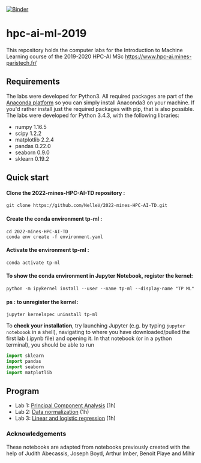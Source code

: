 
[![Binder](https://mybinder.org/badge_logo.svg)](https://mybinder.org/v2/gh/NelleV/2022-mines-HPC-AI-TD/HEAD)

# hpc-ai-ml-2019
This repository holds the computer labs for the Introduction to Machine Learning course of the 2019-2020 HPC-AI MSc
https://www.hpc-ai.mines-paristech.fr/

## Requirements
The labs were developed for Python3. All required packages are part of the [Anaconda platform](https://www.anaconda.com/download/) so you can simply install Anaconda3 on your machine. If you'd rather install just the required packages with pip, that is also possible. The labs were developed for Python 3.4.3, with the following libraries:

* numpy 1.16.5
* scipy 1.2.2
* matplotlib 2.2.4
* pandas 0.22.0
* seaborn 0.9.0
* sklearn 0.19.2

## Quick start
#### Clone the 2022-mines-HPC-AI-TD repository :
```
git clone https://github.com/NelleV/2022-mines-HPC-AI-TD.git
```
#### Create the conda environment tp-ml :
```
cd 2022-mines-HPC-AI-TD
conda env create -f environment.yaml
```
#### Activate the environment tp-ml :
```
conda activate tp-ml
```
#### To show the conda environment in Jupyter Notebook, register the kernel:
```
python -m ipykernel install --user --name tp-ml --display-name "TP ML"
```
#### ps : to unregister the kernel:

```
jupyter kernelspec uninstall tp-ml
```

To __check your installation__, try launching Jupyter (e.g. by typing `jupyter noteboook` in a shell), navigating to where you have downloaded/pulled the first lab (.ipynb file) and opening it. In that notebook (or in a python terminal), you should be able to run
  ```python
  import sklearn
  import pandas
  import seaborn
  import matplotlib
  ```

## Program
* Lab 1: [Principal Component Analysis](https://github.com/NelleV/2022-mines-HPC-AI-TD/blob/master/01-PCA.ipynb) (1h)
* Lab 2: [Data normalization](https://github.com/NelleV/2022-mines-HPC-AI-TD/blob/master/02-FeatureProcessing.ipynb) (1h)
* Lab 3: [Linear and logistic regression](https://github.com/NelleV/2022-mines-HPC-AI-TD/blob/master/03-Linear%20and%20logistic%20regressions.ipynb) (1h) 


### Acknowledgements
These notebooks are adapted from notebooks previously created with the help of Judith Abecassis, Joseph Boyd, Arthur Imber, Benoit Playe and Mihir
